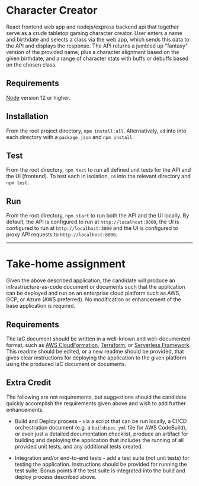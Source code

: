 # Character Creator
React frontend web app and nodejs/express backend api that together serve as a crude tabletop gaming character creator. User enters a name and birthdate and selects a class via the web app, which sends this data to the API and displays the response. The API returns a jumbled up "fantasy" version of the provided name, plus a character alignment based on the given birthdate, and a range of character stats with buffs or debuffs based on the chosen class.

## Requirements
[Node](nodejs.org) version 12 or higher.
## Installation
From the root project directory, `npm install:all`. Alternatively, `cd` into into each directory with a `package.json` and `npm install`.
## Test
From the root directory, `npm test` to run all defined unit tests for the API and the UI (frontend). To test each in isolation, `cd` into the relevant directory and `npm test`.
## Run
From the root directory, `npm start` to run both the API and the UI locally. By default, the API is configured to run at `http://localhost:8000`, the UI is configured to run at `http://localhost:3000` and the UI is configured to proxy API requests to `http://localhost:8000`.

***

# Take-home assignment
Given the above described application, the candidate will produce an infrastructure-as-code document or documents such that the application can be deployed and run on an enterprise cloud platform such as AWS, GCP, or Azure (AWS preferred). No modification or enhancement of the base application is required.

## Requirements
The IaC document should be written in a well-known and well-documented format, such as [AWS CloudFormation](https://aws.amazon.com/cloudformation/), [Terraform](https://www.terraform.io/), or [Serverless Framework](https://www.serverless.com/). This readme should be edited, or a new readme should be provided, that gives clear instructions for deploying the application to the given platform using the produced IaC document or documents.

## Extra Credit
The following are not requirements, but suggestions should the candidate quickly accomplish the requirements given above and wish to add further enhancements.

- Build and Deploy process - via a script that can be run locally, a CI/CD orchestration document (e.g. a `buildspec.yml` file for AWS CodeBuild), or even just a detailed documentation checklist, produce an artifact for building and deploying the application that includes the running of all provided unit tests, and any additional tests created.

- Integration and/or end-to-end tests - add a test suite (not unit tests) for testing the application. Instructions should be provided for running the test suite. Bonus points if the test suite is integrated into the build and deploy process described above.
